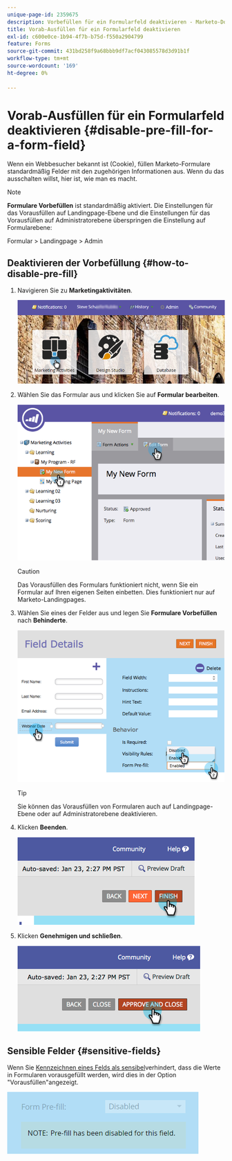 ```yaml
---
unique-page-id: 2359675
description: Vorbefüllen für ein Formularfeld deaktivieren - Marketo-Dokumente - Produktdokumentation
title: Vorab-Ausfüllen für ein Formularfeld deaktivieren
exl-id: c600e0ce-1b94-4f7b-b75d-f550a2904799
feature: Forms
source-git-commit: 431bd258f9a68bbb9df7acf043085578d3d91b1f
workflow-type: tm+mt
source-wordcount: '169'
ht-degree: 0%

---
```


# Vorab-Ausfüllen für ein Formularfeld deaktivieren {#disable-pre-fill-for-a-form-field}

Wenn ein Webbesucher bekannt ist (Cookie), füllen Marketo-Formulare standardmäßig Felder mit den zugehörigen Informationen aus. Wenn du das ausschalten willst, hier ist, wie man es macht.

>[!NOTE]
>
>**Formulare Vorbefüllen** ist standardmäßig aktiviert. Die Einstellungen für das Vorausfüllen auf Landingpage-Ebene und die Einstellungen für das Vorausfüllen auf Administratorebene überspringen die Einstellung auf Formularebene:
>
>Formular > Landingpage > Admin

## Deaktivieren der Vorbefüllung {#how-to-disable-pre-fill}

1. Navigieren Sie zu **Marketingaktivitäten**.

   ![](assets/login-marketing-activities-7.png)

1. Wählen Sie das Formular aus und klicken Sie auf **Formular bearbeiten**.

   ![](assets/image2014-9-15-14-3a26-3a46.png)

   >[!CAUTION]
   >
   >Das Vorausfüllen des Formulars funktioniert nicht, wenn Sie ein Formular auf Ihren eigenen Seiten einbetten. Dies funktioniert nur auf Marketo-Landingpages.

1. Wählen Sie eines der Felder aus und legen Sie **Formulare Vorbefüllen** nach **Behinderte**.

   ![](assets/image2014-9-15-14-3a26-3a54.png)

   >[!TIP]
   >
   >Sie können das Vorausfüllen von Formularen auch auf Landingpage-Ebene oder auf Administratorebene deaktivieren.

1. Klicken **Beenden**.

   ![](assets/image2014-9-15-14-3a27-3a1.png)

1. Klicken **Genehmigen und schließen**.

   ![](assets/image2014-9-15-14-3a27-3a6.png)

## Sensible Felder {#sensitive-fields}

Wenn Sie [Kennzeichnen eines Felds als sensibel](/help/marketo/product-docs/administration/field-management/mark-a-field-as-sensitive.md)verhindert, dass die Werte in Formularen vorausgefüllt werden, wird dies in der Option &quot;Vorausfüllen&quot;angezeigt.

![](assets/disable-pre-fill.png)